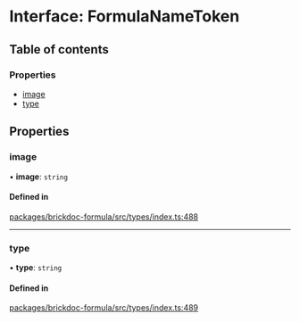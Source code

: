 # Interface: FormulaNameToken

## Table of contents

### Properties

- [image](FormulaNameToken.md#image)
- [type](FormulaNameToken.md#type)

## Properties

### <a id="image" name="image"></a> image

• **image**: `string`

#### Defined in

[packages/brickdoc-formula/src/types/index.ts:488](https://github.com/brickdoc/brickdoc/blob/main/packages/brickdoc-formula/src/types/index.ts#L488)

___

### <a id="type" name="type"></a> type

• **type**: `string`

#### Defined in

[packages/brickdoc-formula/src/types/index.ts:489](https://github.com/brickdoc/brickdoc/blob/main/packages/brickdoc-formula/src/types/index.ts#L489)

